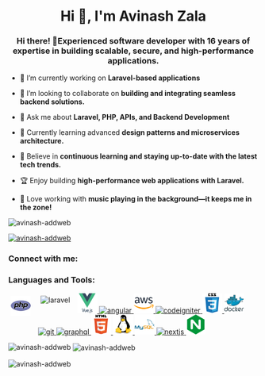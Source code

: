 <h1 align="center">Hi 👋, I'm Avinash Zala</h1>
<h3 align="center">Hi there! 👋Experienced software developer with 16 years of expertise in building scalable, secure, and high-performance applications.</h3>

- 🔭 I’m currently working on **Laravel-based applications**

- 👯 I’m looking to collaborate on **building and integrating seamless backend solutions.**

- 💬 Ask me about **Laravel, PHP, APIs, and Backend Development**
  
- 🌱 Currently learning advanced **design patterns and microservices architecture.**
  
- 🧩 Believe in **continuous learning and staying up-to-date with the latest tech trends.**

- 🏆 Enjoy building **high-performance web applications with Laravel.**
  
- 🎵 Love working with **music playing in the background—it keeps me in the zone!**
<p align="left"> <img src="https://komarev.com/ghpvc/?username=avinash-addweb&label=Profile%20views&color=0e75b6&style=flat" alt="avinash-addweb" /> </p>

<p align="left"> <a href="https://github.com/ryo-ma/github-profile-trophy"><img src="https://github-profile-trophy.vercel.app/?username=avinash-addweb" alt="avinash-addweb" /></a> </p>

<h3 align="left">Connect with me:</h3>
<p align="left">
</p>
<h3 align="left">Languages and Tools:</h3>
<p align="left"> 
   <a href="https://www.php.net/" target="_blank" rel="noreferrer" style="margin-right: 10px; text-decoration:none; padding: 5px; float: left; display: block;"> 
     <img src="https://raw.githubusercontent.com/devicons/devicon/master/icons/php/php-original.svg" alt="php" width="40" height="40"/> 
   </a> 
   <a href="https://laravel.com" target="_blank" rel="noreferrer" style="margin-right: 10px; text-decoration:none; padding: 5px; float: left; display: block;"> 
    <img src="https://laravel.com/img/logotype.min.svg" alt="laravel" width="40" height="40"/> 
  </a> 
  <a href="https://vuejs.org/" target="_blank" rel="noreferrer"> <img src="https://raw.githubusercontent.com/devicons/devicon/master/icons/vuejs/vuejs-original-wordmark.svg" alt="vuejs" width="40" height="40"/> </a>
<a href="https://angular.io" target="_blank" rel="noreferrer"> <img src="https://angular.io/assets/images/logos/angular/angular.svg" alt="angular" width="40" height="40"/> </a> <a href="https://aws.amazon.com" target="_blank" rel="noreferrer"> <img src="https://raw.githubusercontent.com/devicons/devicon/master/icons/amazonwebservices/amazonwebservices-original-wordmark.svg" alt="aws" width="40" height="40"/> </a> <a href="https://codeigniter.com" target="_blank" rel="noreferrer"> <img src="https://cdn.worldvectorlogo.com/logos/codeigniter.svg" alt="codeigniter" width="40" height="40"/> </a> <a href="https://www.w3schools.com/css/" target="_blank" rel="noreferrer"> <img src="https://raw.githubusercontent.com/devicons/devicon/master/icons/css3/css3-original-wordmark.svg" alt="css3" width="40" height="40"/> </a> <a href="https://www.docker.com/" target="_blank" rel="noreferrer"> <img src="https://raw.githubusercontent.com/devicons/devicon/master/icons/docker/docker-original-wordmark.svg" alt="docker" width="40" height="40"/> </a> <a href="https://git-scm.com/" target="_blank" rel="noreferrer"> <img src="https://www.vectorlogo.zone/logos/git-scm/git-scm-icon.svg" alt="git" width="40" height="40"/> </a> <a href="https://graphql.org" target="_blank" rel="noreferrer"> <img src="https://www.vectorlogo.zone/logos/graphql/graphql-icon.svg" alt="graphql" width="40" height="40"/> </a><a href="https://www.w3.org/html/" target="_blank" rel="noreferrer"> <img src="https://raw.githubusercontent.com/devicons/devicon/master/icons/html5/html5-original-wordmark.svg" alt="html5" width="40" height="40"/> </a> <a href="https://www.linux.org/" target="_blank" rel="noreferrer"> <img src="https://raw.githubusercontent.com/devicons/devicon/master/icons/linux/linux-original.svg" alt="linux" width="40" height="40"/> </a> <a href="https://www.mysql.com/" target="_blank" rel="noreferrer"> <img src="https://raw.githubusercontent.com/devicons/devicon/master/icons/mysql/mysql-original-wordmark.svg" alt="mysql" width="40" height="40"/> </a> <a href="https://nextjs.org/" target="_blank" rel="noreferrer"> <img src="https://cdn.worldvectorlogo.com/logos/nextjs-2.svg" alt="nextjs" width="40" height="40"/> </a> <a href="https://www.nginx.com" target="_blank" rel="noreferrer"> <img src="https://raw.githubusercontent.com/devicons/devicon/master/icons/nginx/nginx-original.svg" alt="nginx" width="40" height="40"/> </a>
<p><img align="left" src="https://github-readme-stats.vercel.app/api/top-langs?username=avinash-addweb&show_icons=true&locale=en&layout=compact" alt="avinash-addweb" /></p>

<p>&nbsp;<img align="center" src="https://github-readme-stats.vercel.app/api?username=avinash-addweb&show_icons=true&locale=en" alt="avinash-addweb" /></p>

<p><img align="center" src="https://github-readme-streak-stats.herokuapp.com/?user=avinash-addweb&" alt="avinash-addweb" /></p>
